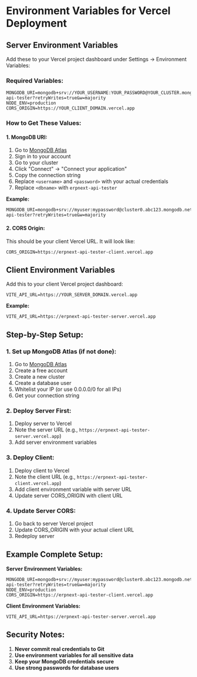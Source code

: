 # Environment Variables for Vercel Deployment

## Server Environment Variables

Add these to your Vercel project dashboard under Settings → Environment Variables:

### Required Variables:

```
MONGODB_URI=mongodb+srv://YOUR_USERNAME:YOUR_PASSWORD@YOUR_CLUSTER.mongodb.net/erpnext-api-tester?retryWrites=true&w=majority
NODE_ENV=production
CORS_ORIGIN=https://YOUR_CLIENT_DOMAIN.vercel.app
```

### How to Get These Values:

#### 1. MongoDB URI:
1. Go to [MongoDB Atlas](https://cloud.mongodb.com)
2. Sign in to your account
3. Go to your cluster
4. Click "Connect" → "Connect your application"
5. Copy the connection string
6. Replace `<username>` and `<password>` with your actual credentials
7. Replace `<dbname>` with `erpnext-api-tester`

**Example:**
```
MONGODB_URI=mongodb+srv://myuser:mypassword@cluster0.abc123.mongodb.net/erpnext-api-tester?retryWrites=true&w=majority
```

#### 2. CORS Origin:
This should be your client Vercel URL. It will look like:
```
CORS_ORIGIN=https://erpnext-api-tester-client.vercel.app
```

## Client Environment Variables

Add this to your client Vercel project dashboard:

```
VITE_API_URL=https://YOUR_SERVER_DOMAIN.vercel.app
```

**Example:**
```
VITE_API_URL=https://erpnext-api-tester-server.vercel.app
```

## Step-by-Step Setup:

### 1. Set up MongoDB Atlas (if not done):
1. Go to [MongoDB Atlas](https://cloud.mongodb.com)
2. Create a free account
3. Create a new cluster
4. Create a database user
5. Whitelist your IP (or use 0.0.0.0/0 for all IPs)
6. Get your connection string

### 2. Deploy Server First:
1. Deploy server to Vercel
2. Note the server URL (e.g., `https://erpnext-api-tester-server.vercel.app`)
3. Add server environment variables

### 3. Deploy Client:
1. Deploy client to Vercel
2. Note the client URL (e.g., `https://erpnext-api-tester-client.vercel.app`)
3. Add client environment variable with server URL
4. Update server CORS_ORIGIN with client URL

### 4. Update Server CORS:
1. Go back to server Vercel project
2. Update CORS_ORIGIN with your actual client URL
3. Redeploy server

## Example Complete Setup:

**Server Environment Variables:**
```
MONGODB_URI=mongodb+srv://myuser:mypassword@cluster0.abc123.mongodb.net/erpnext-api-tester?retryWrites=true&w=majority
NODE_ENV=production
CORS_ORIGIN=https://erpnext-api-tester-client.vercel.app
```

**Client Environment Variables:**
```
VITE_API_URL=https://erpnext-api-tester-server.vercel.app
```

## Security Notes:

1. **Never commit real credentials to Git**
2. **Use environment variables for all sensitive data**
3. **Keep your MongoDB credentials secure**
4. **Use strong passwords for database users**
